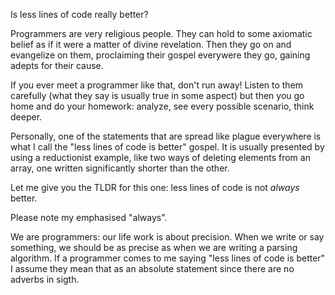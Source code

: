 Is less lines of code really better?

Programmers are very religious people. They can hold to some axiomatic belief as if it were a matter of divine revelation. Then they go on and evangelize on them, proclaiming their gospel everywere they go, gaining adepts for their cause.

If you ever meet a programmer like that, don't run away! Listen to them carefully (what they say is usually true in some aspect) but then you go home and do your homework: analyze, see every possible scenario, think deeper.

Personally, one of the statements that are spread like plague everywhere is what I call the "less lines of code is better" gospel. It is usually presented by using a reductionist example, like two ways of deleting elements from an array, one written significantly shorter than the other.

Let me give you the TLDR for this one: less lines of code is not *always* better. 

Please note my emphasised "always". 

We are programmers: our life work is about precision. When we write or say something, we should be as precise as when we are writing a parsing algorithm. If a programmer comes to me saying "less lines of code is better" I assume they mean that as an absolute statement since there are no adverbs in sigth. 